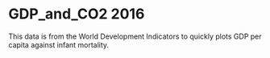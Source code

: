 # GDP_and_CO2 2016
This data is from the World Development Indicators to quickly plots GDP per capita against infant mortality.